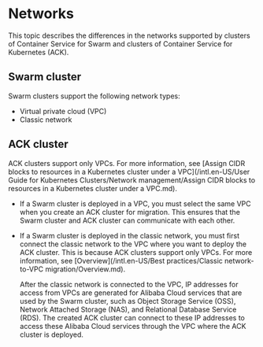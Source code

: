 # Networks

This topic describes the differences in the networks supported by clusters of Container Service for Swarm and clusters of Container Service for Kubernetes \(ACK\).

## Swarm cluster

Swarm clusters support the following network types:

-   Virtual private cloud \(VPC\)
-   Classic network

## ACK cluster

ACK clusters support only VPCs. For more information, see [Assign CIDR blocks to resources in a Kubernetes cluster under a VPC](/intl.en-US/User Guide for Kubernetes Clusters/Network management/Assign CIDR blocks to resources in a Kubernetes cluster under a VPC.md).

-   If a Swarm cluster is deployed in a VPC, you must select the same VPC when you create an ACK cluster for migration. This ensures that the Swarm cluster and ACK cluster can communicate with each other.
-   If a Swarm cluster is deployed in the classic network, you must first connect the classic network to the VPC where you want to deploy the ACK cluster. This is because ACK clusters support only VPCs. For more information, see [Overview](/intl.en-US/Best practices/Classic network-to-VPC migration/Overview.md).

    After the classic network is connected to the VPC, IP addresses for access from VPCs are generated for Alibaba Cloud services that are used by the Swarm cluster, such as Object Storage Service \(OSS\), Network Attached Storage \(NAS\), and Relational Database Service \(RDS\). The created ACK cluster can connect to these IP addresses to access these Alibaba Cloud services through the VPC where the ACK cluster is deployed.


